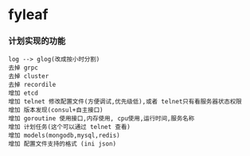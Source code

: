 # fyleaf


### 计划实现的功能
    log --> glog(改成按小时分割)
    去掉 grpc
    去掉 cluster
    去掉 recordile
    增加 etcd
    增加 telnet 修改配置文件(方便调试,优先级低),或者 telnet只有看服务器状态权限
    增加 版本发现(consul+自主接口)
    增加 goroutine 使用接口,内存使用, cpu使用,运行时间,服务名称
    增加 计划任务(这个可以通过 telnet 查看)
    增加 models(mongodb,mysql,redis)
    增加 配置文件支持的格式 (ini json)